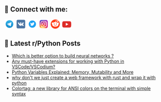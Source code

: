 ## 🔎 Connect with me:
[<img src="https://github.com/bullbesh/bullbesh/blob/main/images/Telegram.png" width="32" height="32" />](https://t.me/bullbesh)
[<img src="https://github.com/bullbesh/bullbesh/blob/main/images/VK.png" width="32" height="32" />](https://vk.com/bullbesh)
[<img src="https://github.com/bullbesh/bullbesh/blob/main/images/Twitter.png" width="32" height="32" />](https://twitter.com/bullbesh1)
[<img src="https://github.com/bullbesh/bullbesh/blob/main/images/Instagram.png" width="32" height="32" />](https://www.instagram.com/bullbesh)
[<img src="https://github.com/bullbesh/bullbesh/blob/main/images/Reddit.png" width="32" height="32" />](https://www.reddit.com/user/bullbesh)
[<img src="https://github.com/bullbesh/bullbesh/blob/main/images/YouTube.png" width="32" height="32" />](https://www.youtube.com/channel/UCtfjRs6uzgq5mfm8S06WTcg)

## 📕 Latest r/Python Posts
<!-- BLOG-POST-LIST:START -->
- [Which is better option to build neural networks ?](https://www.reddit.com/r/Python/comments/13h4z8g/which_is_better_option_to_build_neural_networks/)
- [Any must-have extensions for working with Python in VSCode/VSCodium?](https://www.reddit.com/r/Python/comments/13h2xuc/any_musthave_extensions_for_working_with_python/)
- [Python Variables Explained: Memory, Mutability and More](https://www.reddit.com/r/Python/comments/13h2lqx/python_variables_explained_memory_mutability_and/)
- [why don&#39;t we just create a web framework with rust and wrap it with python](https://www.reddit.com/r/Python/comments/13h1r4s/why_dont_we_just_create_a_web_framework_with_rust/)
- [Colortag: a new library for ANSI colors on the terminal with simple syntax](https://www.reddit.com/r/Python/comments/13gxxq1/colortag_a_new_library_for_ansi_colors_on_the/)
<!-- BLOG-POST-LIST:END -->
